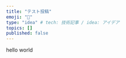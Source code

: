 ```yaml
---
title: "テスト投稿"
emoji: "🎃"
type: "idea" # tech: 技術記事 / idea: アイデア
topics: []
published: false
---
```


hello world
